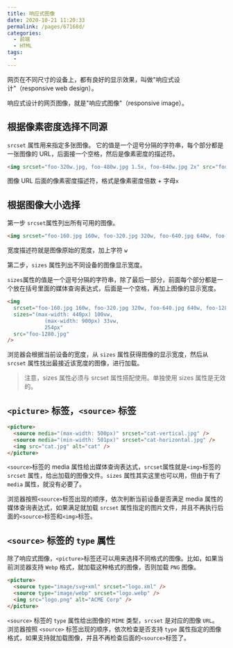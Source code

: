 ```yaml
---
title: 响应式图像
date: 2020-10-21 11:20:33
permalink: /pages/67168d/
categories:
  - 前端
  - HTML
tags:
  -
---
```


网页在不同尺寸的设备上，都有良好的显示效果，叫做"响应式设计"（responsive web design）。

响应式设计的网页图像，就是"响应式图像"（responsive image）。

<!-- more -->

## 根据像素密度选择不同源

`srcset` 属性用来指定多张图像。 它的值是一个逗号分隔的字符串，每个部分都是一张图像的 URL，后面接一个空格，然后是像素密度的描述符。

```html
<img srcset="foo-320w.jpg, foo-480w.jpg 1.5x, foo-640w.jpg 2x" src="foo-640w.jpg" />
```

图像 URL 后面的像素密度描述符，格式是像素密度倍数 + 字母`x`

## 根据图像大小选择

第一步 `srcset`属性列出所有可用的图像。

```html
<img srcset="foo-160.jpg 160w, foo-320.jpg 320w, foo-640.jpg 640w, foo-1280.jpg 1280w" src="foo-1280.jpg" />
```

宽度描述符就是图像原始的宽度，加上字符 `w`

第二步，`sizes` 属性列出不同设备的图像显示宽度。

`sizes`属性的值是一个逗号分隔的字符串，除了最后一部分，前面每个部分都是一个放在括号里面的媒体查询表达式，后面是一个空格，再加上图像的显示宽度。

```html
<img
  srcset="foo-160.jpg 160w, foo-320.jpg 320w, foo-640.jpg 640w, foo-1280.jpg 1280w"
  sizes="(max-width: 440px) 100vw,
            (max-width: 900px) 33vw,
            254px"
  src="foo-1280.jpg"
/>
```

浏览器会根据当前设备的宽度，从 `sizes` 属性获得图像的显示宽度，然后从 `srcset` 属性找出最接近该宽度的图像，进行加载。

> 注意，sizes 属性必须与 srcset 属性搭配使用。单独使用 sizes 属性是无效的。

## `<picture>` 标签，`<source>` 标签

```html
<picture>
  <source media="(max-width: 500px)" srcset="cat-vertical.jpg" />
  <source media="(min-width: 501px)" srcset="cat-horizontal.jpg" />
  <img src="cat.jpg" alt="cat" />
</picture>
```

`<source>`标签的 media 属性给出媒体查询表达式，`srcset`属性就是`<img>`标签的 `srcset` 属性，给出加载的图像文件。`sizes` 属性其实这里也可以用，但由于有了 `media` 属性，就没有必要了。

浏览器按照`<source>`标签出现的顺序，依次判断当前设备是否满足 media 属性的媒体查询表达式，如果满足就加载 `srcset` 属性指定的图片文件，并且不再执行后面的`<source>`标签和`<img>`标签。

## `<source>` 标签的 `type` 属性

除了响应式图像，`<picture>`标签还可以用来选择不同格式的图像。比如，如果当前浏览器支持 `Webp` 格式，就加载这种格式的图像，否则加载 `PNG` 图像。

```html
<picture>
  <source type="image/svg+xml" srcset="logo.xml" />
  <source type="image/webp" srcset="logo.webp" />
  <img src="logo.png" alt="ACME Corp" />
</picture>
```

`<source>` 标签的 `type` 属性给出图像的 `MIME` 类型，`srcset` 是对应的图像 `URL`。
浏览器按照 `<source>` 标签出现的顺序，依次检查是否支持 `type` 属性指定的图像格式，如果支持就加载图像，并且不再检查后面的`<source>`标签了。
